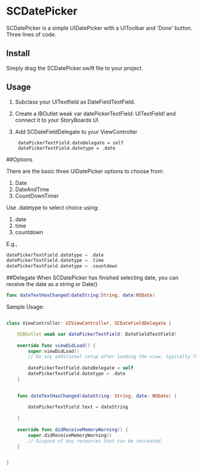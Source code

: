 # SCDatePicker

SCDatePicker is a simple UIDatePicker with a UIToolbar and 'Done' button. Three lines of code.

## Install

Simply drag the SCDatePicker.swift file to your project.

## Usage

1. Subclass your UITextfield as DateFieldTextField.
2. Create a IBOutlet weak var datePickerTextField: UITextField! and connect it to your StoryBoards UI
3. Add SCDateFieldDelegate to your ViewController
        
        datePickerTextField.dateDelegate = self
        datePickerTextField.datetype = .date

##Options

There are the basic three UIDatePicker options to choose from:
1. Date
2. DateAndTime
3. CountDownTimer

Use .datetype to select choice using:
1. date
2. time
3. countdown

E.g.,
```Swift
datePickerTextField.datetype = .date
datePickerTextField.datetype = .time
datePickerTextField.datetype = .countdown

```

##Delegate
When SCDatePicker has finished selecting date, you can receive the date as a string or Date()
```Swift
func dateTextHasChanged(dateString:String, date:NSDate)
```

Sample Usage:
```Swift

class ViewController: UIViewController, SCDateFieldDelegate {

    @IBOutlet weak var datePickerTextField: DateFieldTextField!
    
    override func viewDidLoad() {
        super.viewDidLoad()
        // Do any additional setup after loading the view, typically from a nib.
        
        datePickerTextField.dateDelegate = self
        datePickerTextField.datetype = .date
    }

    
    func dateTextHasChanged(dateString: String, date: NSDate) {
    
        datePickerTextField.text = dateString
        
    }
    
    override func didReceiveMemoryWarning() {
        super.didReceiveMemoryWarning()
        // Dispose of any resources that can be recreated.
    }


}


```

